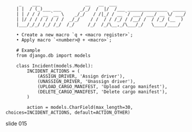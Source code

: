          _    ___                 __   __  ___
        | |  / (_)___ ___       _/_/  /  |/  /___ _______________  _____
        | | / / / __ `__ \    _/_/   / /|_/ / __ `/ ___/ ___/ __ \/ ___/
        | |/ / / / / / / /  _/_/    / /  / / /_/ / /__/ /  / /_/ (__  )
        |___/_/_/ /_/ /_/  /_/     /_/  /_/\__,_/\___/_/   \____/____/

        • Create a new macro `q + <macro register>`;
        • Apply macro `<number>@ + <macro>`;

        # Example
        from django.db import models

        class Incident(models.Model):
            INCIDENT_ACTIONS = (
                (ASSIGN_DRIVER, 'Assign driver'),
                (UNASSIGN_DRIVER, 'Unassign driver'),
                (UPLOAD_CARGO_MANIFEST, 'Upload cargo manifest'),
                (DELETE_CARGO_MANIFEST, 'Delete cargo manifest'),
            )

            action = models.CharField(max_length=30, choices=INCIDENT_ACTIONS, default=ACTION_OTHER)
















































































slide 015
